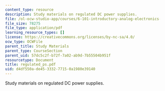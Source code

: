 ```yaml
---
content_type: resource
description: Study materials on regulated DC power supplies.
file: /ol-ocw-studio-app/courses/6-101-introductory-analog-electronics-laboratory-spring-2007/d4df550ade45333277150a1980e39140_regulated_ps.pdf
file_size: 78275
file_type: application/pdf
learning_resource_types: []
license: https://creativecommons.org/licenses/by-nc-sa/4.0/
ocw_type: OCWFile
parent_title: Study Materials
parent_type: CourseSection
parent_uid: 57dc5c2f-b72f-7a02-ab9d-7b55504b951f
resourcetype: Document
title: regulated_ps.pdf
uid: d4df550a-de45-3332-7715-0a1980e39140
---
```

Study materials on regulated DC power supplies.
